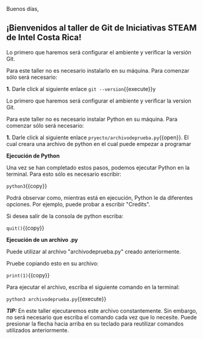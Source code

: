 Buenos días, 

## ¡Bienvenidos al taller de Git de Iniciativas STEAM de Intel Costa Rica!



Lo primero que haremos será configurar el ambiente y verificar la versión Git.

Para este taller no es necesario instalarlo en su máquina. Para comenzar sólo será necesario:

**1.** Darle click al siguiente enlace `git --version`{{execute}}y





Lo primero que haremos será configurar el ambiente y verificar la version Git.

Para este taller no es necesario instalar Python en su máquina. Para comenzar sólo será necesario:

**1.** Darle click al siguiente enlace  `pryecto/archivodeprueba.py`{{open}}. El cual creara una archivo de python en el cual puede empezar a programar


**Ejecución de Python**

Una vez se han completado estos pasos, podemos ejecutar Python en la terminal. Para esto sólo es necesario escribir: 

`python3`{{copy}}

Podrá observar como, mientras está en ejecución, Python le da diferentes opciones. Por ejemplo, puede probar a escribir "Credits".

Si desea salir de la consola de python escriba: 

`quit()`{{copy}}

**Ejecución de un archivo .py**

Puede utilizar al archivo "archivodeprueba.py" creado anteriormente. 

Pruebe copiando esto en su archivo: 

`print(1)`{{copy}}

Para ejecutar el archivo, escriba el siguiente comando en la terminal:

`python3 archivodeprueba.py`{{execute}}

***TIP:*** En este taller ejecutaremos este archivo constantemente. Sin embargo, no será necesario que escriba el comando cada vez que lo necesite. 
Puede presionar la flecha hacia arriba en su teclado para reutilizar comandos utilizados anteriormente.
